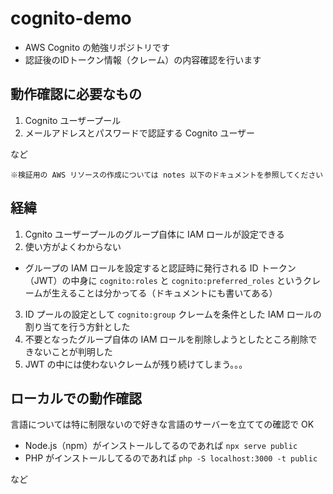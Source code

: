 # cognito-demo

- AWS Cognito の勉強リポジトリです
- 認証後のIDトークン情報（クレーム）の内容確認を行います

## 動作確認に必要なもの
1. Cognito ユーザープール
2. メールアドレスとパスワードで認証する Cognito ユーザー

など

`※検証用の AWS リソースの作成については notes 以下のドキュメントを参照してください`

## 経緯
1. Cgnito ユーザープールのグループ自体に IAM ロールが設定できる
2. 使い方がよくわからない
  - グループの IAM ロールを設定すると認証時に発行される ID トークン（JWT）の中身に `cognito:roles` と `cognito:preferred_roles` というクレームが生えることは分かってる（ドキュメントにも書いてある）
3. ID プールの設定として `cognito:group` クレームを条件とした IAM ロールの割り当てを行う方針とした
4. 不要となったグループ自体の IAM ロールを削除しようとしたところ削除できないことが判明した
5. JWT の中には使わないクレームが残り続けてしまう。。。

## ローカルでの動作確認

言語については特に制限ないので好きな言語のサーバーを立てての確認で OK

- Node.js（npm）がインストールしてるのであれば `npx serve public`
- PHP がインストールしてるのであれば `php -S localhost:3000 -t public`

など

